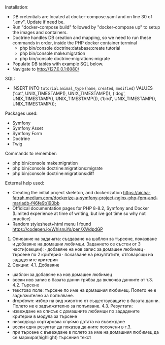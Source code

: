 Installation:
- DB cretentials are located at docker-compose.yaml and on line 30 of ".env". Update if need be.
- Run "docker-compose build" followed by "docker-compose up" to setup the images and containers.
- Doctrine handles DB creation and mapping, so we need to run these commands in order, inside the PHP docker container terminal
    - php bin/console doctrine:database:create tutorial
    - php bin/console make:migration
    - php bin/console doctrine:migrations:migrate
- Populate DB tables with example SQL below.
- Navigate to http://127.0.0.1:8080/

SQL:
- INSERT INTO `tutorial`.`animal_type` (`name`, `created`, `modified`) VALUES ('cat', UNIX_TIMESTAMP(), UNIX_TIMESTAMP()), ('dog', UNIX_TIMESTAMP(), UNIX_TIMESTAMP()), ('bird', UNIX_TIMESTAMP(), UNIX_TIMESTAMP());

Packages used:
- Symfony
- Symfony Asset
- Symfony Form
- Doctrine
- Twig

Commands to remember:
- php bin/console make:migration
- php bin/console doctrine:migrations:migrate
- php bin/console doctrine:migrations:diff

External help used:
- Creating the initial project skeleton, and dockerization https://aicha-fatrah.medium.com/dockerize-a-symfony-project-nginx-php-fpm-and-mariadb-f46fe9b190bb
- Offidical documentation pages for PHP 8-8.2, Symfony and Docker (Limited experience at time of writing, but ive got time so why not practice)
- Random stylesheet+html menu I found https://codepen.io/WhisnuYs/pen/XWdpdGP

1. Описание на задачата: създаване на шаблон за търсене, показване и добавяне на
домашни любимци. Заданието се състои от 3 части(секции):
· добавяне на нов запис за домашен любимец
· търсене по 2 критерия
· показване на резултатите, отговарящи на зададените критерии
4. Секции:
4.1. Добавяне
- шаблон за добавяне на нов домашен любимец
- всеки нов запис в базата данни трябва да включва данните от т.3.
4.2. Търсене
- текстово поле: търсене по име на домашния любимец. Полето не е задължително
за попълване.
- dropdown: избор на вид животно от съществуващите в базата данни. Полето не е
задължително за попълване.
4.3. Резултати:
- извеждане на списък с домашните любимци по зададените критерии в модула за търсене
- низходяща сортировка спрямо датата на въвеждане
- всеки един резултат да показва данните посочени в т.3.
- при търсене с въвеждане в полето за име на домашния любимец да се
маркира(highlight) търсения текст